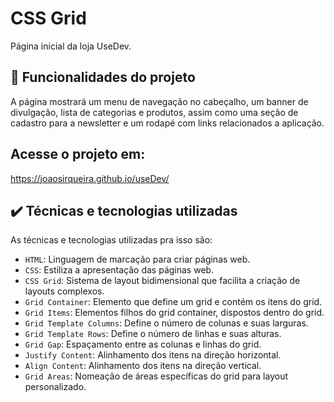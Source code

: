 
# CSS Grid

Página inicial da loja UseDev.

## 🔨 Funcionalidades do projeto

A página mostrará um menu de navegação no cabeçalho, um banner de divulgação, lista de categorias e produtos, assim como uma seção de cadastro para a newsletter e um rodapé com links relacionados a aplicação.

## Acesse o projeto em:
https://joaosirqueira.github.io/useDev/

## ✔️ Técnicas e tecnologias utilizadas

As técnicas e tecnologias utilizadas pra isso são:

- `HTML`: Linguagem de marcação para criar páginas web.
- `CSS`: Estiliza a apresentação das páginas web.
- `CSS Grid`: Sistema de layout bidimensional que facilita a criação de layouts complexos.
- `Grid Container`: Elemento que define um grid e contém os itens do grid.
- `Grid Items`: Elementos filhos do grid container, dispostos dentro do grid.
- `Grid Template Columns`: Define o número de colunas e suas larguras.
- `Grid Template Rows`: Define o número de linhas e suas alturas.
- `Grid Gap`: Espaçamento entre as colunas e linhas do grid.
- `Justify Content`: Alinhamento dos itens na direção horizontal.
- `Align Content`: Alinhamento dos itens na direção vertical.
- `Grid Areas`: Nomeação de áreas específicas do grid para layout personalizado.


